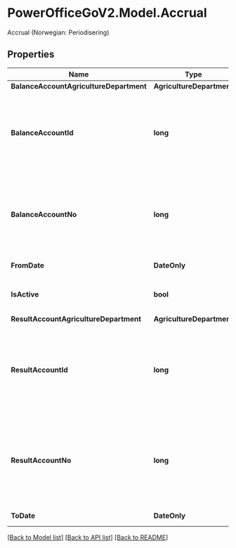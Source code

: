 # PowerOfficeGoV2.Model.Accrual
Accrual (Norwegian: Periodisering)

## Properties

Name | Type | Description | Notes
------------ | ------------- | ------------- | -------------
**BalanceAccountAgricultureDepartment** | **AgricultureDepartment** |  | [optional] 
**BalanceAccountId** | **long** | The account id of the balance account used for the accrual balance  (norwegian: balansekonto benyttet for periodiseringen). | [optional] 
**BalanceAccountNo** | **long** | The account number of the balance account used for the accrual balance  (norwegian: balansekonto benyttet for periodiseringen). | [optional] 
**FromDate** | **DateOnly** | The start date of the accrual. | [optional] 
**IsActive** | **bool** | Value indicating whether the accrual is active or not. | [optional] 
**ResultAccountAgricultureDepartment** | **AgricultureDepartment** |  | [optional] 
**ResultAccountId** | **long** | The account id of the result account used for the posting of the accrued revenue  (norwegian: resultatkonto benyttet for periodiseringen). | [optional] 
**ResultAccountNo** | **long** | The account number of the result account used for the posting of the accrued revenue  (norwegian: resultatkonto benyttet for periodiseringen). | [optional] 
**ToDate** | **DateOnly** | The end date of the accrual. | [optional] 

[[Back to Model list]](../../README.md#documentation-for-models) [[Back to API list]](../../README.md#documentation-for-api-endpoints) [[Back to README]](../../README.md)

